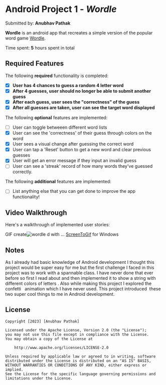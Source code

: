 # Android Project 1 - *Wordle*

Submitted by: **Anubhav Pathak**

**Wordle** is an android app that recreates a simple version of the popular word game [Wordle](https://www.nytimes.com/games/wordle/index.html). 

Time spent: **5** hours spent in total

## Required Features

The following **required** functionality is completed:

- [x] **User has 4 chances to guess a random 4 letter word**
- [x] **After 4 guesses, user should no longer be able to submit another guess**
- [x] **After each guess, user sees the "correctness" of the guess**
- [x] **After all guesses are taken, user can see the target word displayed**

The following **optional** features are implemented:

- [ ] User can toggle betweeen different word lists
- [x] User can see the 'correctness' of their guess through colors on the word 
- [x] User sees a visual change after guessing the correct word
- [x] User can tap a 'Reset' button to get a new word and clear previous guesses
- [x] User will get an error message if they input an invalid guess
- [ ] User can see a 'streak' record of how many words they've guessed correctly.

The following **additional** features are implemented:

* [ ] List anything else that you can get done to improve the app functionality!

## Video Walkthrough

Here's a walkthrough of implemented user stories:



GIF create![wordle](https://github.com/Anubhav0114/Wordle/assets/88669266/1681540d-1c67-4a6c-8ca0-daa44de5393a)
d with ...   [ScreenToGif](https://www.screentogif.com/) for Windows


## Notes

As I already had basic knowledge of Android development I thought this project would be super easy for me but the first challenge I faced in this project was to work with a spannable class. I have never done that ever before so first I read about and then implemented it to show a string with different colors of letters . Also while making this project I explored the  confetti   animation which I have never used. This project introduced  these two super cool things to me in Android development.

## License

    Copyright [2023] [Anubhav Pathak]

    Licensed under the Apache License, Version 2.0 (the "License");
    you may not use this file except in compliance with the License.
    You may obtain a copy of the License at

        http://www.apache.org/licenses/LICENSE-2.0

    Unless required by applicable law or agreed to in writing, software
    distributed under the License is distributed on an "AS IS" BASIS,
    WITHOUT WARRANTIES OR CONDITIONS OF ANY KIND, either express or implied.
    See the License for the specific language governing permissions and
    limitations under the License.
